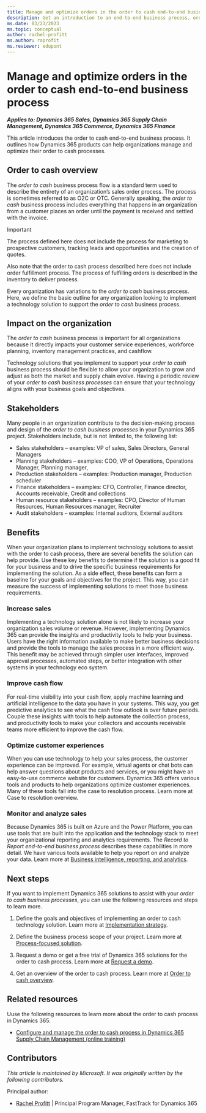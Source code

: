 ```yaml
---
title: Manage and optimize orders in the order to cash end-to-end business process
description: Get an introduction to an end-to-end business process, order to cash. This article provides a high-level overview of the business process, and lists key benefits and stakeholders.
ms.date: 03/23/2023
ms.topic: conceptual
author: rachel-profitt
ms.author: raprofit
ms.reviewer: edupont
---
```

# Manage and optimize orders in the order to cash end-to-end business process

***Applies to: Dynamics 365 Sales, Dynamics 365 Supply Chain Management, Dynamics 365 Commerce, Dynamics 365 Finance***

This article introduces the order to cash end-to-end business process. It outlines how Dynamics 365 products can help organizations manage and optimize their order to cash processes.

## Order to cash overview

The *order to cash* business process flow is a standard term used to describe the entirety of an organization’s sales order process. The process is sometimes referred to as O2C or OTC. Generally speaking, the *order to cash* business process includes everything that happens in an organization from a customer places an order until the payment is received and settled with the invoice.  

> [!IMPORTANT]
> The process defined here does not include the process for marketing to prospective customers, tracking leads and opportunities and the creation of quotes. <!--For more information about these processes, see [Prospect to quote overview](../placeholder.md).-->  

Also note that the order to cash process described here does not include order fulfillment process. The process of fulfilling orders is described in the inventory to deliver process. <!--Learn more at [Inventory to deliver overview](../placeholder.md). --> 

Every organization has variations to the *order to cash* business process. Here, we define the basic outline for any organization looking to implement a technology solution to support the *order to cash* business process.  

## Impact on the organization

The *order to cash* business process is important for all organizations because it directly impacts your customer service experiences, workforce planning, inventory management practices, and cashflow.

Technology solutions that you implement to support your *order to cash* business process should be flexible to allow your organization to grow and adjust as both the market and supply chain evolve. Having a periodic review of your *order to cash business processes* can ensure that your technology aligns with your business goals and objectives.  

## Stakeholders

Many people in an organization contribute to the decision-making process and design of the *order to cash business processes* in your Dynamics 365 project. Stakeholders include, but is not limited to, the following list:

- Sales stakeholders – examples: VP of sales, Sales Directors, General Managers
- Planning stakeholders – examples: COO, VP of Operations, Operations Manager, Planning manager,
- Production stakeholders – examples: Production manager, Production scheduler
- Finance stakeholders – examples: CFO, Controller, Finance director, Accounts receivable, Credit and collections
- Human resource stakeholders – examples: CPO, Director of Human Resources, Human Resources manager, Recruiter
- Audit stakeholders – examples: Internal auditors, External auditors

## Benefits

When your organization plans to implement technology solutions to assist with the order to cash process, there are several benefits the solution can help provide. Use these key benefits to determine if the solution is a good fit for your business and to drive the specific business requirements for implementing the solution. As a side effect, these benefits can form a baseline for your goals and objectives for the project. This way, you can measure the success of implementing solutions to meet those business requirements.

### Increase sales

Implementing a technology solution alone is not likely to increase your organization sales volume or revenue. However, implementing Dynamics 365 can provide the insights and productivity tools to help your business. Users have the right information available to make better business decisions and provide the tools to manage the sales process in a more efficient way. This benefit may be achieved through simpler user interfaces, improved approval processes, automated steps, or better integration with other systems in your technology eco system.  

### Improve cash flow

For real-time visibility into your cash flow, apply machine learning and artificial intelligence to the data you have in your systems. This way, you get predictive analytics to see what the cash flow outlook is over future periods. Couple these insights with tools to help automate the collection process, and productivity tools to make your collectors and accounts receivable teams more efficient to improve the cash flow.  

### Optimize customer experiences

When you can use technology to help your sales process, the customer experience can be improved. For example, virtual agents or chat bots can help answer questions about products and services, or you might have an easy-to-use commerce website for customers. Dynamics 365 offers various tools and products to help organizations optimize customer experiences. Many of these tools fall into the case to resolution process. Learn more at Case to resolution overview.  

### Monitor and analyze sales

Because Dynamics 365 is built on Azure and the Power Platform, you can use tools that are built into the application and the technology stack to meet your organizational reporting and analytics requirements. The *Record to Report end-to-end business process* describes these capabilities in more detail. <!--Learn more at [Record to report overview](../placeholder.md).--> We have various tools available to help you report on and analyze your data. Learn more at [Business intelligence, reporting, and analytics](../implementation-guide/business-intelligence-reporting-analytics-overview.md).  

## Next steps

If you want to implement Dynamics 365 solutions to assist with your *order to cash business processes*, you can use the following resources and steps to learn more.

1. Define the goals and objectives of implementing an order to cash technology solution. Learn more at [Implementation strategy](../implementation-guide/implementation-strategy.md).  

2. Define the business process scope of your project. Learn more at [Process-focused solution](../implementation-guide/process-focused-solution.md).

3. Request a demo or get a free trial of Dynamics 365 solutions for the order to cash process. Learn more at [Request a demo](https://dynamics.microsoft.com/dynamics-365-free-trial/).

4. Get an overview of the order to cash process. Learn more at [Order to cash overview](order-to-cash-overview.md).

## Related resources

Uuse the following resources to learn more about the order to cash process in Dynamics 365.  

- [Configure and manage the order to cash process in Dynamics 365 Supply Chain Management (online training)](/training/modules/configure-manage-order-cash-dyn365-supply-chain-mgmt/)  

## Contributors

*This article is maintained by Microsoft. It was originally written by the following contributors.*

Principal author:

- [Rachel Profitt](https://www.linkedin.com/in/rachelprofitt/) | Principal Program Manager, FastTrack for Dynamics 365  

<!--## Tags
*Stakeholders*: Accounts receivable, Administrative, Customer services, Engineering, Finance, IT, Marketing, Merchandising, Operations, Production, Purchasing, Retail store operations, Sales, Service operations, Transportation, Treasury, Warehouse  

*Products*: Dynamics 365 Commerce, Dynamics 365 Customer Insights, Dynamics 365 Customer Service, Dynamics 365 Finance, Dynamics 365 Fraud Protection, Dynamics 365 Intelligent Order Management, Dynamics 365 Marketing, Dynamics 365 Project Operations, Dynamics 365 Sales, Dynamics 365 Supply Chain Management

